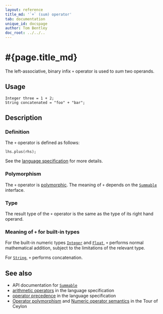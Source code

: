 ```yaml
---
layout: reference
title_md: '`+` (sum) operator'
tab: documentation
unique_id: docspage
author: Tom Bentley
doc_root: ../../..
---
```


# #{page.title_md}

The left-associative, binary infix `+` operator is used to *sum* two operands.

## Usage 

<!-- try: -->
    Integer three = 1 + 2;
    String concatenated = "foo" + "bar";

## Description

### Definition

The `+` operator is defined as follows:

<!-- check:none -->
<!-- try: -->
    lhs.plus(rhs);

See the [language specification](#{site.urls.spec_current}#arithmetic) for more details.

### Polymorphism

The `+` operator is [polymorphic](#{page.doc_root}/reference/operator/operator-polymorphism). 
The meaning of `+` depends on the 
[`Summable`](#{site.urls.apidoc_1_0}/Summable.type.html) interface.

### Type

The result type of the `+` operator is the same as the type of its right hand operand.

### Meaning of `+` for built-in types

For the built-in numeric types [`Integer`](#{site.urls.apidoc_1_0}/Integer.type.html) and
[`Float`](#{site.urls.apidoc_1_0}/Float.type.html),
`+` performs normal mathematical addition, subject to the limitations
of the relevant type.

For [`String`](#{site.urls.apidoc_1_0}/String.type.html), `+` performs concatenation.


## See also

* API documentation for [`Summable`](#{site.urls.apidoc_1_0}/Summable.type.html)
* [arithmetic operators](#{site.urls.spec_current}#arithmetic) in the 
  language specification
* [operator precedence](#{site.urls.spec_current}#operatorprecedence) in the 
  language specification
* [Operator polymorphism](#{page.doc_root}/tour/language-module/#operator_polymorphism) 
  and 
  [Numeric operator semantics](#{page.doc_root}/tour/language-module/#numeric_operator_semantics) 
  in the Tour of Ceylon
